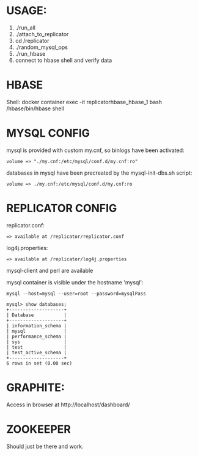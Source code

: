 USAGE:
======

1. ./run_all
2. ./attach_to_replicator
3. cd /replicator
4. ./random_mysql_ops
5. ./run_hbase
6. connect to hbase shell and verify data

HBASE
============
Shell:
docker container exec -it replicatorhbase_hbase_1 bash
/hbase/bin/hbase shell

MYSQL CONFIG
============
mysql is provided with custom my.cnf, so binlogs have been activated:

    volume => "./my.cnf:/etc/mysql/conf.d/my.cnf:ro"

databases in mysql have been precreated by the mysql-init-dbs.sh script:

    volume => ./my.cnf:/etc/mysql/conf.d/my.cnf:ro


REPLICATOR CONFIG
=================
replicator.conf:

    => available at /replicator/replicator.conf

log4j.properties:

    => available at /replicator/log4j.properties

mysql-client and perl are available

mysql container is visible under the hostname 'mysql':

    mysql --host=mysql --user=root --password=mysqlPass

    mysql> show databases;
    +--------------------+
    | Database           |
    +--------------------+
    | information_schema |
    | mysql              |
    | performance_schema |
    | sys                |
    | test               |
    | test_active_schema |
    +--------------------+
    6 rows in set (0.00 sec)

GRAPHITE:
=========
Access in browser at http://localhost/dashboard/

ZOOKEEPER
================
Should just be there and work.
